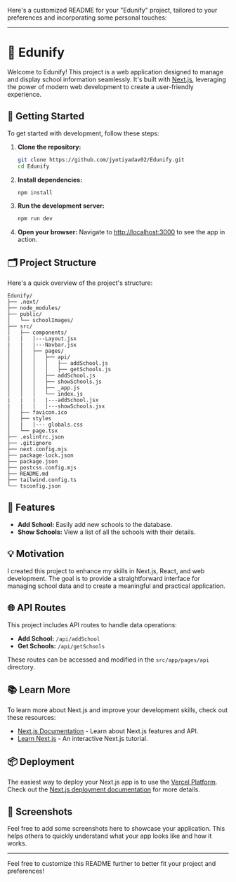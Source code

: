 Here's a customized README for your "Edunify" project, tailored to your preferences and incorporating some personal touches:

---

# 🎒 Edunify

Welcome to Edunify! This project is a web application designed to manage and display school information seamlessly. It's built with [Next.js](https://nextjs.org/), leveraging the power of modern web development to create a user-friendly experience.

## 🚀 Getting Started

To get started with development, follow these steps:

1. **Clone the repository:**
   ```bash
   git clone https://github.com/jyotiyadav02/Edunify.git
   cd Edunify
   ```

2. **Install dependencies:**
   ```bash
   npm install
   ```

3. **Run the development server:**
   ```bash
   npm run dev
   ```

4. **Open your browser:**
   Navigate to [http://localhost:3000](http://localhost:3000) to see the app in action.

## 🗂️ Project Structure

Here's a quick overview of the project's structure:

```
Edunify/
├── .next/
├── node_modules/
├── public/
│   └── schoolImages/
├── src/
│   ├── components/
|   |   |---Layout.jsx
|   |   |---Navbar.jsx
│   │   ├── pages/
│   │   │   ├── api/
│   │   │   │   ├── addSchool.js
│   │   │   │   ├── getSchools.js
│   │   │   ├── addSchool.js
│   │   │   ├── showSchools.js
│   │   │   ├── _app.js
│   │   │   └── index.js
|   |   |   |---addSchool.jsx
|   |   |   |---showSchools.jsx
│   ├── favicon.ico
│   ├── styles
│   |   |--- globals.css
│   └── page.tsx
├── .eslintrc.json
├── .gitignore
├── next.config.mjs
├── package-lock.json
├── package.json
├── postcss.config.mjs
├── README.md
├── tailwind.config.ts
└── tsconfig.json
```

## 📝 Features

- **Add School:** Easily add new schools to the database.
- **Show Schools:** View a list of all the schools with their details.

## 💡 Motivation

I created this project to enhance my skills in Next.js, React, and web development. The goal is to provide a straightforward interface for managing school data and to create a meaningful and practical application.

## 🌐 API Routes

This project includes API routes to handle data operations:

- **Add School:** `/api/addSchool`
- **Get Schools:** `/api/getSchools`

These routes can be accessed and modified in the `src/app/pages/api` directory.

## 📚 Learn More

To learn more about Next.js and improve your development skills, check out these resources:

- [Next.js Documentation](https://nextjs.org/docs) - Learn about Next.js features and API.
- [Learn Next.js](https://nextjs.org/learn) - An interactive Next.js tutorial.

## 📦 Deployment

The easiest way to deploy your Next.js app is to use the [Vercel Platform](https://vercel.com/new). Check out the [Next.js deployment documentation](https://nextjs.org/docs/deployment) for more details.

## 📸 Screenshots

Feel free to add some screenshots here to showcase your application. This helps others to quickly understand what your app looks like and how it works.

---

Feel free to customize this README further to better fit your project and preferences!